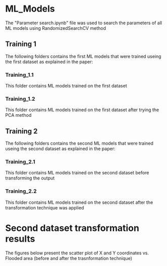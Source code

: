 # ML_Models
The "Parameter search.ipynb" file was used to search the parameters of all ML models using RandomizedSearchCV method
## Training 1
The following folders contains the first ML models that were trained useing the first dataset as explained in the paper:
### Training_1.1
This folder contains ML models trained on the first dataset
### Training_1.2
This folder contains ML models trained on the first dataset after trying the PCA method

## Training 2
The following folders contains the second ML models that were trained useing the second dataset as explained in the paper:
### Training_2.1
This folder contains ML models trained on the second dataset before transforming the output
### Training_2.2
This folder contains ML models trained on the second dataset after the transformation technique was applied
# Second dataset transformation results
The figures below present the scatter plot of X and Y coordinates vs. Flooded area (before and after the trasnformation technique)
